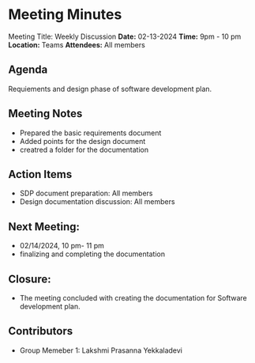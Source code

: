 # Meeting Minutes
Meeting Title: Weekly Discussion
**Date:**  02-13-2024
**Time:** 9pm - 10 pm
**Location:** Teams
**Attendees:** All members
## Agenda
Requiements and design phase of software development plan.
## Meeting Notes
- Prepared the basic requirements document
- Added points for the design document
- creatred a folder for the documentation
## Action Items
* SDP document preparation: All members
* Design documentation discussion: All members
## Next Meeting:
- 02/14/2024, 10 pm- 11 pm
- finalizing and completing the documentation
## Closure:
- The meeting concluded with creating the documentation for Software development plan.

## Contributors
* Group Memeber 1: Lakshmi Prasanna Yekkaladevi



